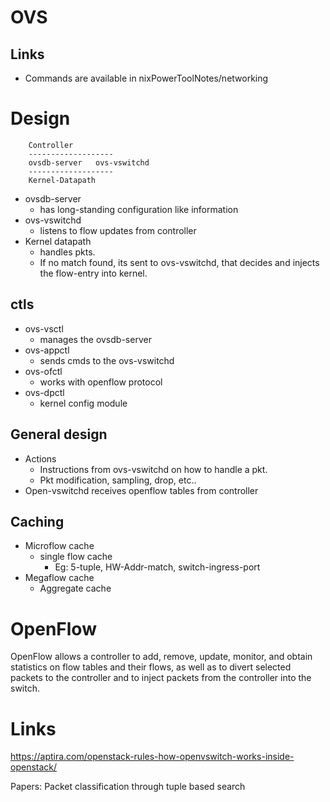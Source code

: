 # OVS

## Links

* Commands are available in nixPowerToolNotes/networking

# Design

```
    Controller
    -------------------
    ovsdb-server   ovs-vswitchd
    -------------------
    Kernel-Datapath
```

* ovsdb-server
    * has long-standing configuration like information
* ovs-vswitchd
    * listens to flow updates from controller
* Kernel datapath
    * handles pkts.
    * If no match found, its sent to ovs-vswitchd, that decides and injects the flow-entry into kernel.

## ctls

* ovs-vsctl
    * manages the ovsdb-server
* ovs-appctl
    * sends cmds to the ovs-vswitchd
* ovs-ofctl
    * works with openflow protocol
* ovs-dpctl
    * kernel config module

## General design

* Actions
    * Instructions from ovs-vswitchd on how to handle a pkt.
    * Pkt modification, sampling, drop, etc..
* Open-vswitchd receives openflow tables from controller

## Caching

* Microflow cache
    * single flow cache
        * Eg: 5-tuple, HW-Addr-match, switch-ingress-port
* Megaflow cache
    * Aggregate cache

# OpenFlow

OpenFlow allows a controller to add, remove, update, monitor, and obtain
statistics on flow tables and their flows, as well as to divert selected
packets to the controller and to inject packets from the controller into
the switch.

# Links

https://aptira.com/openstack-rules-how-openvswitch-works-inside-openstack/

Papers: Packet classification through tuple based search
